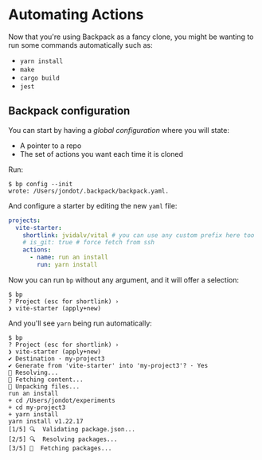 # Automating Actions

Now that you're using Backpack as a fancy clone, you might be wanting to run some commands automatically such as:

* `yarn install`
* `make`
* `cargo build`
* `jest`

## Backpack configuration

You can start by having a _global configuration_ where you will state:

* A pointer to a repo
* The set of actions you want each time it is cloned


Run:

```
$ bp config --init
wrote: /Users/jondot/.backpack/backpack.yaml.
```

And configure a starter by editing the new `yaml` file:

```yaml
projects:
  vite-starter:
    shortlink: jvidalv/vital # you can use any custom prefix here too
    # is_git: true # force fetch from ssh
    actions:
      - name: run an install
        run: yarn install
```

Now you can run `bp` without any argument, and it will offer a selection:

```
$ bp
? Project (esc for shortlink) ›
❯ vite-starter (apply+new)
```

And you'll see `yarn` being run automatically:

```
$ bp
? Project (esc for shortlink) ›
❯ vite-starter (apply+new)
✔ Destination · my-project3
✔ Generate from 'vite-starter' into 'my-project3'? · Yes
🔮 Resolving...
🚚 Fetching content...
🎒 Unpacking files...
run an install
+ cd /Users/jondot/experiments
+ cd my-project3
+ yarn install
yarn install v1.22.17
[1/5] 🔍  Validating package.json...
[2/5] 🔍  Resolving packages...
[3/5] 🚚  Fetching packages...
```

